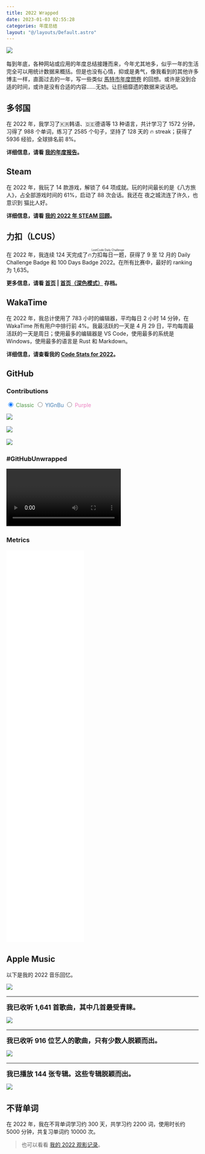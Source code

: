 ```yaml
---
title: 2022 Wrapped
date: 2023-01-03 02:55:28
categories: 年度总结
layout: "@/layouts/Default.astro"
---
```


![](https://user-images.githubusercontent.com/20166026/210268661-2915a301-be4b-477a-94a7-b603470d0044.jpg)

每到年底，各种网站或应用的年度总结接踵而来，今年尤其地多，似乎一年的生活完全可以用统计数据来概括。但是也没有心情，抑或是勇气，像我看到的其他许多博主一样，直面过去的一年，写一些类似 [馬特市年度問卷](https://matters.news/@hi176/355892-2022-%E9%A6%AC%E7%89%B9%E5%B8%82%E5%B9%B4%E5%BA%A6%E5%95%8F%E5%8D%B7-10-%E5%80%8B%E5%95%8F%E9%A1%8C-%E8%AB%8B%E5%9B%9E%E7%AD%94-2022-bafybeieapn6vb2h7srvnr2rrexpknskha73z6dppir7br7rwy4cllcbxjy) 的回想。或许是没到合适的时间，或许是没有合适的内容……无妨。让巨细靡遗的数据来说话吧。

## 多邻国

在 2022 年，我学习了🇰🇷韩语、🇩🇪德语等 13 种语言，共计学习了 <i class="fa-solid fa-hourglass-start"></i> 1572 分钟，习得了 <i class="fa-solid fa-arrow-down-a-z"></i> 988 个单词，练习了 <i class="fa-solid fa-align-center"></i> 2585 个句子，坚持了 128 天的 🔥 streak；获得了 5936 经验，全球排名前 8%。

<b><i class="fa-solid fa-circle-info"></i> 详细信息，请看 [我的年度报告](/2022/duolingo.html)。</b>

## Steam

在 2022 年，我玩了 <i class="fa-solid fa-gamepad"></i> 14 款游戏，解锁了 <i class="fa-solid fa-star"></i> 64 项成就。玩的时间最长的是《八方旅人》，占全部游戏时间的 61%，启动了 <i class="fas fa-play-circle"></i> 88 次会话。我还在 <i class="fa-solid fa-city"></i> 夜之城流连了许久，也意识到 <i class="fa-solid fa-cat"></i> 猫比人好。

<b><i class="fa-solid fa-circle-info"></i> 详细信息，请看 [我的 2022 年 STEAM 回顾](/2022/steam.html)。</b>

## 力扣（LCUS）

在 2022 年，我连续 124 天完成了🔥<ruby>力扣每日一题<rt>LeetCode Daily Challenge</rt></ruby>，获得了 9 至 12 月的 Daily Challenge Badge 和 100 Days Badge 2022。在所有比赛中，最好的 ranking 为 <i class="fa-solid fa-chart-line"></i> 1,635。

<b><i class="fa-solid fa-circle-info"></i> 更多信息，请看 [首页](/2022/leetcode.html) | [首页（深色模式）](/2022/leetcode-dark.html) 存档。</b>

## WakaTime

在 2022 年，我总计使用了 <i class="fa-solid fa-hourglass-start"></i> 783 小时的编辑器，平均每日 2 小时 14 分钟，在 WakaTime 所有用户中排行前 4%。我最活跃的一天是 <i class="fas fa-calendar-plus"></i> 4 月 29 日，平均每周最活跃的一天是周日；使用最多的编辑器是 <i class="fa-solid fa-code"></i> VS Code，使用最多的系统是 <i class="fab fa-windows"></i> Windows，使用最多的语言是 <i class="fa-brands fa-rust"></i> Rust 和 <i class="fa-brands fa-markdown"></i> Markdown。

<b><i class="fa-solid fa-circle-info"></i> 详细信息，请查看我的 [Code Stats for 2022](/2022/wakatime.html)。</b>


## GitHub

### Contributions

<div class="tabset h-center" style="max-width: 600px;">
<input type="radio" name="tabset" id="tab1" aria-controls="classic" checked>
<label for="tab1" style="color: #4e9746;">Classic</label>
<input type="radio" name="tabset" id="tab2" aria-controls="ylgnbu">
<label for="tab2" style="color: #467fb4;">YlGnBu</label>
<input type="radio" name="tabset" id="tab3" aria-controls="purple">
<label for="tab3" style="color: #ec83c2;">Purple</label>
<div class="tab-panels">
<section id="classic" class="tab-panel">
<p><img src="https://raw.githubusercontent.com/OverflowCat/blog/9d132a41a6a9dbd8b4361392bca72010827d46a8/github-classic.png"></p>
</section>
<section id="ylgnbu" class="tab-panel">
<p><img src="https://raw.githubusercontent.com/OverflowCat/blog/9d132a41a6a9dbd8b4361392bca72010827d46a8/github-ylgnbu.webp"></p>
</section>
<section id="purple" class="tab-panel">
<p><img src="https://raw.githubusercontent.com/OverflowCat/blog/9d132a41a6a9dbd8b4361392bca72010827d46a8/github-purple.webp"></p>
</section>
</div></div>

### #GitHubUnwrapped

<video controls>
<source src="https://user-images.githubusercontent.com/20166026/213816411-45ae2a10-fb55-4acc-85c5-484531ad0320.mp4" type="video/mp4">
  Your browser does not support the video tag.
</video>

### Metrics

![](https://raw.githubusercontent.com/OverflowCat/OverflowCat/8b74fbb47a220241462e7a1f1b02b2fc8edd01f4/metrics/general.svg)

## Apple Music

以下是我的 2022 音乐回忆。

<style>
div.large {
    font-size: 125%;
    font-weight: 650;
}
</style>

![](https://raw.githubusercontent.com/OverflowCat/blog/test_a/imgs/2022-wrapped/apple-music/1.png)

---

<div class="large">我已收听 1,641 首歌曲，其中几首最受青睐。</div>

![](https://raw.githubusercontent.com/OverflowCat/blog/test_a/imgs/2022-wrapped/apple-music/2.webp)

---

<div class="large">我已收听 916 位艺人的歌曲，只有少数人脱颖而出。</div>

![](https://raw.githubusercontent.com/OverflowCat/blog/test_a/imgs/2022-wrapped/apple-music/3.webp)

---

<div class="large">我已播放 144 张专辑。这些专辑脱颖而出。</div>

![](https://raw.githubusercontent.com/OverflowCat/blog/test_a/imgs/2022-wrapped/apple-music/4.webp)

## 不背单词

在 2022 年，我在不背单词学习约 300 天，共学习约 2200 词，使用时长约 5000 分钟，共复习单词约 10000 次。

> <i class="fa-sharp fa-solid fa-arrow-pointer"></i> 也可以看看 [我的 2022 观影记录](/watched-in-2022/)。
